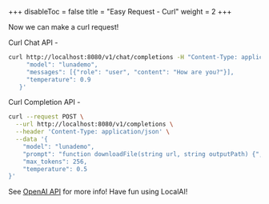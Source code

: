 
+++
disableToc = false
title = "Easy Request - Curl"
weight = 2
+++

Now we can make a curl request!

Curl Chat API - 

```bash
curl http://localhost:8080/v1/chat/completions -H "Content-Type: application/json" -d '{
     "model": "lunademo",
     "messages": [{"role": "user", "content": "How are you?"}],
     "temperature": 0.9 
   }'
```

Curl Completion API -

```bash
curl --request POST \
  --url http://localhost:8080/v1/completions \
  --header 'Content-Type: application/json' \
  --data '{
    "model": "lunademo",
    "prompt": "function downloadFile(string url, string outputPath) {",
    "max_tokens": 256,
    "temperature": 0.5
}'
```

See [OpenAI API](https://platform.openai.com/docs/api-reference) for more info!
Have fun using LocalAI!
